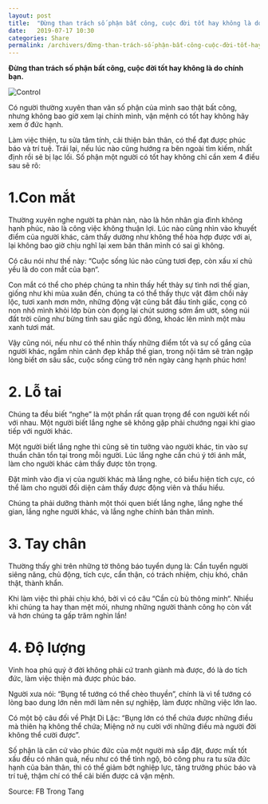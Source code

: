 ```yaml
---
layout: post
title:  "Đừng than trách số phận bất công, cuộc đời tốt hay không là do chính bạn."
date:   2019-07-17 10:30
categories: Share
permalink: /archivers/đừng-than-trách-số-phận-bất-công-cuộc-đời-tốt-hay-không
---
```


**Đừng than trách số phận bất công, cuộc đời tốt hay không là do chính bạn.**

![Control](../../images/1.png)

Có người thường xuyên than vãn số phận của mình sao thật bất công, nhưng không bao giờ xem lại chính mình, vận mệnh có tốt hay không hãy xem ở đức hạnh.

Làm việc thiện, tu sửa tâm tính, cải thiện bản thân, có thể đạt được phúc báo và trí tuệ. Trái lại, nếu lúc nào cũng hướng ra bên ngoài tìm kiếm, nhất định rồi sẽ bị lạc lối. Số phận một người có tốt hay không chỉ cần xem 4 điều sau sẽ rõ:

# 1.Con mắt

Thường xuyên nghe người ta phàn nàn, nào là hôn nhân gia đình không hạnh phúc, nào là công việc không thuận lợi. Lúc nào cũng nhìn vào khuyết điểm của người khác, cảm thấy dường như không thể hòa hợp được với ai, lại không bao giờ chịu nghĩ lại xem bản thân mình có sai gì không.

Có câu nói như thế này: “Cuộc sống lúc nào cũng tươi đẹp, còn xấu xí chủ yếu là do con mắt của bạn“.

Con mắt có thể cho phép chúng ta nhìn thấy hết thảy sự tình nơi thế gian, giống như khi mùa xuân đến, chúng ta có thể thấy thực vật đâm chồi nảy lộc, tươi xanh mơn mởn, những động vật cũng bắt đầu tỉnh giấc, cọng cỏ non nhô mình khỏi lớp bùn còn đọng lại chút sương sớm ẩm ướt, sông núi đất trời cũng như bừng tỉnh sau giấc ngủ đông, khoác lên mình một màu xanh tươi mát. 

Vậy cũng nói, nếu như có thể nhìn thấy những điểm tốt và sự cố gắng của người khác, ngắm nhìn cảnh đẹp khắp thế gian, trong nội tâm sẽ tràn ngập lòng biết ơn sâu sắc, cuộc sống cũng trở nên ngày càng hạnh phúc hơn!

# 2. Lỗ tai

Chúng ta đều biết “nghe” là một phần rất quan trọng để con người kết nối với nhau. Một người biết lắng nghe sẽ không gặp phải chướng ngại khi giao tiếp với người khác.

Một người biết lắng nghe thì cũng sẽ tin tưởng vào người khác, tin vào sự thuần chân tồn tại trong mỗi người. Lúc lắng nghe cần chú ý tới ánh mắt, làm cho người khác cảm thấy được tôn trọng.

Đặt mình vào địa vị của người khác mà lắng nghe, có biểu hiện tích cực, có thể làm cho người đối diện cảm thấy được động viên và thấu hiểu.

Chúng ta phải dưỡng thành một thói quen biết lắng nghe, lắng nghe thế gian, lắng nghe người khác, và lắng nghe chính bản thân mình.

# 3. Tay chân

Thường thấy ghi trên những tờ thông báo tuyển dụng là: Cần tuyển người siêng năng, chủ động, tích cực, cẩn thận, có trách nhiệm, chịu khó, chân thật, thành khẩn.

Khi làm việc thì phải chịu khó, bởi vì có câu “Cần cù bù thông minh“. Nhiều khi chúng ta hay than mệt mỏi, nhưng những người thành công họ còn vất vả hơn chúng ta gấp trăm nghìn lần!

# 4. Độ lượng

Vinh hoa phú quý ở đời không phải cứ tranh giành mà được, đó là do tích đức, làm việc thiện mà được phúc báo.

Người xưa nói: “Bụng tể tướng có thể chèo thuyền”, chính là vì tể tướng có lòng bao dung lớn nên mới làm nên sự nghiệp, làm được những việc lớn lao.

Có một bộ câu đối về Phật Di Lặc: “Bụng lớn có thể chứa được những điều mà thiên hạ không thể chứa; Miệng nở nụ cười với những điều mà người đời không thể cười được”.

Số phận là căn cứ vào phúc đức của một người mà sắp đặt, được mất tốt xấu đều có nhân quả, nếu như có thể tỉnh ngộ, bỏ công phu ra tu sửa đức hạnh của bản thân, thì có thể giảm bớt nghiệp lực, tăng trưởng phúc báo và trí tuệ, thậm chí có thể cải biến được cả vận mệnh.

Source: FB Trong Tang